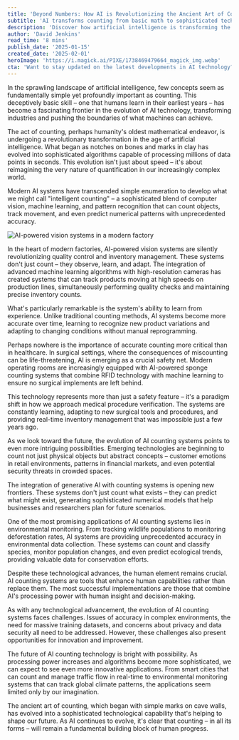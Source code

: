 ```yaml
---
title: 'Beyond Numbers: How AI is Revolutionizing the Ancient Art of Counting'
subtitle: 'AI transforms counting from basic math to sophisticated technology'
description: 'Discover how artificial intelligence is transforming the fundamental concept of counting into a sophisticated technology that's revolutionizing industries from manufacturing to healthcare. Learn how AI-powered counting systems are pushing the boundaries of what\'s possible in inventory management, medical safety, and environmental monitoring.'
author: 'David Jenkins'
read_time: '8 mins'
publish_date: '2025-01-15'
created_date: '2025-02-01'
heroImage: 'https://i.magick.ai/PIXE/1738469479664_magick_img.webp'
cta: 'Want to stay updated on the latest developments in AI technology? Follow us on LinkedIn for in-depth analysis and breaking news about how AI is transforming traditional concepts into powerful business solutions.'
---
```


In the sprawling landscape of artificial intelligence, few concepts seem as fundamentally simple yet profoundly important as counting. This deceptively basic skill – one that humans learn in their earliest years – has become a fascinating frontier in the evolution of AI technology, transforming industries and pushing the boundaries of what machines can achieve.

The act of counting, perhaps humanity's oldest mathematical endeavor, is undergoing a revolutionary transformation in the age of artificial intelligence. What began as notches on bones and marks in clay has evolved into sophisticated algorithms capable of processing millions of data points in seconds. This evolution isn't just about speed – it's about reimagining the very nature of quantification in our increasingly complex world.

Modern AI systems have transcended simple enumeration to develop what we might call "intelligent counting" – a sophisticated blend of computer vision, machine learning, and pattern recognition that can count objects, track movement, and even predict numerical patterns with unprecedented accuracy.

![AI-powered vision systems in a modern factory](https://i.magick.ai/PIXE/1738469479668_magick_img.webp)

In the heart of modern factories, AI-powered vision systems are silently revolutionizing quality control and inventory management. These systems don't just count – they observe, learn, and adapt. The integration of advanced machine learning algorithms with high-resolution cameras has created systems that can track products moving at high speeds on production lines, simultaneously performing quality checks and maintaining precise inventory counts.

What's particularly remarkable is the system's ability to learn from experience. Unlike traditional counting methods, AI systems become more accurate over time, learning to recognize new product variations and adapting to changing conditions without manual reprogramming.

Perhaps nowhere is the importance of accurate counting more critical than in healthcare. In surgical settings, where the consequences of miscounting can be life-threatening, AI is emerging as a crucial safety net. Modern operating rooms are increasingly equipped with AI-powered sponge counting systems that combine RFID technology with machine learning to ensure no surgical implements are left behind.

This technology represents more than just a safety feature – it's a paradigm shift in how we approach medical procedure verification. The systems are constantly learning, adapting to new surgical tools and procedures, and providing real-time inventory management that was impossible just a few years ago.

As we look toward the future, the evolution of AI counting systems points to even more intriguing possibilities. Emerging technologies are beginning to count not just physical objects but abstract concepts – customer emotions in retail environments, patterns in financial markets, and even potential security threats in crowded spaces.

The integration of generative AI with counting systems is opening new frontiers. These systems don't just count what exists – they can predict what might exist, generating sophisticated numerical models that help businesses and researchers plan for future scenarios.

One of the most promising applications of AI counting systems lies in environmental monitoring. From tracking wildlife populations to monitoring deforestation rates, AI systems are providing unprecedented accuracy in environmental data collection. These systems can count and classify species, monitor population changes, and even predict ecological trends, providing valuable data for conservation efforts.

Despite these technological advances, the human element remains crucial. AI counting systems are tools that enhance human capabilities rather than replace them. The most successful implementations are those that combine AI's processing power with human insight and decision-making.

As with any technological advancement, the evolution of AI counting systems faces challenges. Issues of accuracy in complex environments, the need for massive training datasets, and concerns about privacy and data security all need to be addressed. However, these challenges also present opportunities for innovation and improvement.

The future of AI counting technology is bright with possibility. As processing power increases and algorithms become more sophisticated, we can expect to see even more innovative applications. From smart cities that can count and manage traffic flow in real-time to environmental monitoring systems that can track global climate patterns, the applications seem limited only by our imagination.

The ancient art of counting, which began with simple marks on cave walls, has evolved into a sophisticated technological capability that's helping to shape our future. As AI continues to evolve, it's clear that counting – in all its forms – will remain a fundamental building block of human progress.